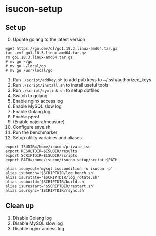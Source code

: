# isucon-setup

## Set up
0. Update golang to the latest version
```
wget https://go.dev/dl/go1.18.3.linux-amd64.tar.gz
tar -xvf go1.18.3.linux-amd64.tar.gz
rm go1.18.3.linux-amd64.tar.gz
# mv go ~/go
# mv go ~/local/go
# mv go /usr/local/go
```
1. Run `./script/addkey.sh` to add pub keys to ~/.ssh/authorized_keys
2. Run `./script/install.sh` to install useful tools
3. Run `./script/symlink.sh` to setup dotfiles
4. Switch to golang
5. Enable nginx access log
6. Enable MySQL slow log
7. Enable Golang log
8. Enable pprof
9. (Enable najeira/measure)
10. Configure save.sh
11. Run the benchmarker
12. Setup utility variables and aliases
```
export ISUDIR=/home/isucon/private_isu
export RESULTDIR=$ISUDIR/results
export SCRIPTDIR=$ISUDIR/scripts
export PATH=/home/isucon/isucon-setup/script:$PATH

alias isumysql='mysql isucondition -u isucon -p'
alias isubench='$SCRIPTDIR/log_bench.sh'
alias isurotate='$SCRIPTDIR/log_rotate.sh'
alias isubuild='$SCRIPTDIR/build.sh'
alias isurestart='$SCRIPTDIR/restart.sh'
alias isursync='$SCRIPTDIR/rsync.sh'
```

## Clean up
1. Disable Golang log
2. Disable MySQL slow log
3. Disable nginx access log

